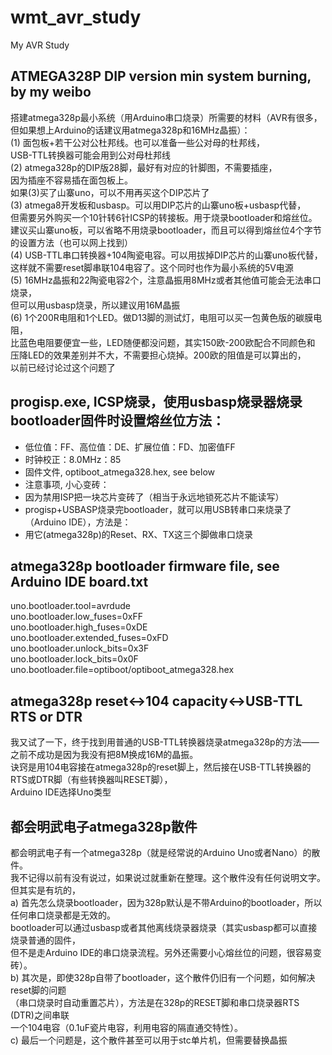 # wmt_avr_study
My AVR Study

## ATMEGA328P DIP version min system burning, by my weibo    
搭建atmega328p最小系统（用Arduino串口烧录）所需要的材料（AVR有很多，  
但如果想上Arduino的话建议用atmega328p和16MHz晶振）：    
(1) 面包板+若干公对公杜邦线。也可以准备一些公对母的杜邦线，  
USB-TTL转换器可能会用到公对母杜邦线  
(2) atmega328p的DIP版28脚，最好有对应的针脚图，不需要插座，  
因为插座不容易插在面包板上。  
如果(3)买了山寨uno，可以不用再买这个DIP芯片了  
(3) atmega8开发板和usbasp。可以用DIP芯片的山寨uno板+usbasp代替，  
但需要另外购买一个10针转6针ICSP的转接板。用于烧录bootloader和熔丝位。  
建议买山寨uno板，可以省略不用烧录bootloader，而且可以得到熔丝位4个字节  
的设置方法（也可以网上找到）  
(4) USB-TTL串口转换器+104陶瓷电容。可以用拔掉DIP芯片的山寨uno板代替，  
这样就不需要reset脚串联104电容了。这个同时也作为最小系统的5V电源  
(5) 16MHz晶振和22陶瓷电容2个，注意晶振用8MHz或者其他值可能会无法串口烧录，  
但可以用usbasp烧录，所以建议用16M晶振  
(6) 1个200R电阻和1个LED。做D13脚的测试灯，电阻可以买一包黄色版的碳膜电阻，  
比蓝色电阻要便宜一些，LED随便都没问题，其实150欧-200欧配合不同颜色和  
压降LED的效果差别并不大，不需要担心烧掉。200欧的阻值是可以算出的，  
以前已经讨论过这个问题了  

## progisp.exe, ICSP烧录，使用usbasp烧录器烧录bootloader固件时设置熔丝位方法：  
* 低位值：FF、高位值：DE、扩展位值：FD、加密值FF  
* 时钟校正：8.0MHz：85  
* 固件文件, optiboot_atmega328.hex, see below  
* 注意事项, 小心变砖：  
* 因为禁用ISP把一块芯片变砖了（相当于永远地锁死芯片不能读写）  
* progisp+USBASP烧录完bootloader，就可以用USB转串口来烧录了（Arduino IDE），方法是：  
* 用它(atmega328p)的Reset、RX、TX这三个脚做串口烧录  

## atmega328p bootloader firmware file, see Arduino IDE board.txt    
uno.bootloader.tool=avrdude  
uno.bootloader.low_fuses=0xFF  
uno.bootloader.high_fuses=0xDE  
uno.bootloader.extended_fuses=0xFD  
uno.bootloader.unlock_bits=0x3F  
uno.bootloader.lock_bits=0x0F  
uno.bootloader.file=optiboot/optiboot_atmega328.hex  

## atmega328p reset<->104 capacity<->USB-TTL RTS or DTR  
我又试了一下，终于找到用普通的USB-TTL转换器烧录atmega328p的方法——之前不成功是因为我没有把8M换成16M的晶振。  
诀窍是用104电容接在atmega328p的reset脚上，然后接在USB-TTL转换器的RTS或DTR脚（有些转换器叫RESET脚），  
Arduino IDE选择Uno类型  

## 都会明武电子atmega328p散件   
都会明武电子有一个atmega328p（就是经常说的Arduino Uno或者Nano）的散件。  
我不记得以前有没有说过，如果说过就重新在整理。这个散件没有任何说明文字。但其实是有坑的，  
a) 首先怎么烧录bootloader，因为328p默认是不带Arduino的bootloader，所以任何串口烧录都是无效的。  
bootloader可以通过usbasp或者其他离线烧录器烧录（其实usbasp都可以直接烧录普通的固件，  
但不是走Arduino IDE的串口烧录流程。另外还需要小心熔丝位的问题，很容易变砖）。  
b) 其次是，即使328p自带了bootloader，这个散件仍旧有一个问题，如何解决reset脚的问题  
（串口烧录时自动重置芯片），方法是在328p的RESET脚和串口烧录器RTS (DTR)之间串联  
一个104电容（0.1uF瓷片电容，利用电容的隔直通交特性）。  
c) 最后一个问题是，这个散件甚至可以用于stc单片机，但需要替换晶振  
